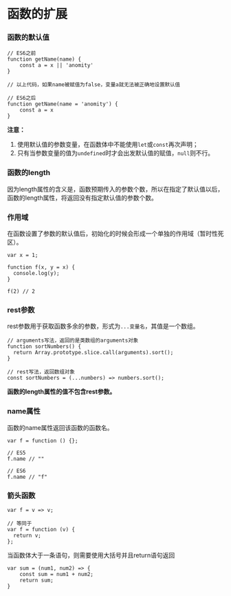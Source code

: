 # 函数的扩展

### 函数的默认值
```
// ES6之前
function getName(name) {
    const a = x || 'anomity'
}

// 以上代码，如果name被赋值为false，变量a就无法被正确地设置默认值

// ES6之后
function getName(name = 'anomity') {
    const a = x
}
```

**注意：**
1. 使用默认值的参数变量，在函数体中不能使用`let`或`const`再次声明；
2. 只有当参数变量的值为`undefined`时才会出发默认值的赋值，`null`则不行。

### 函数的length

因为length属性的含义是，函数预期传入的参数个数，所以在指定了默认值以后，函数的length属性，将返回没有指定默认值的参数个数。

### 作用域

在函数设置了参数的默认值后，初始化的时候会形成一个单独的作用域（暂时性死区）。
```
var x = 1;

function f(x, y = x) {
  console.log(y);
}

f(2) // 2
```

### rest参数

rest参数用于获取函数多余的参数，形式为`...变量名`，其值是一个数组。

```
// arguments写法，返回的是类数组的arguments对象
function sortNumbers() {
  return Array.prototype.slice.call(arguments).sort();
}

// rest写法，返回数组对象
const sortNumbers = (...numbers) => numbers.sort();
```

**函数的length属性的值不包含rest参数。**

### name属性

函数的name属性返回该函数的函数名。

```
var f = function () {};

// ES5
f.name // ""

// ES6
f.name // "f"
```

### 箭头函数

```
var f = v => v;

// 等同于
var f = function (v) {
  return v;
};
```

当函数体大于一条语句，则需要使用大括号并且return语句返回
```
var sum = (num1, num2) => {
    const sum = num1 + num2;
    return sum;
}

```
